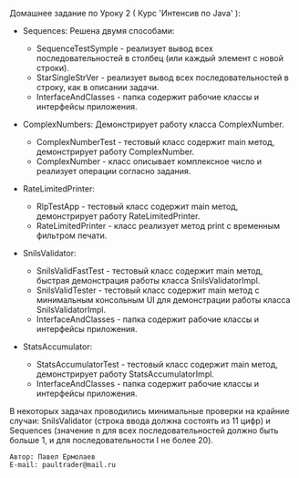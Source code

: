 Домашнее задание по Уроку 2 ( Курс 'Интенсив по Java' ):
- Sequences: Решена двумя способами:

    - SequenceTestSymple - реализует вывод всех последовательностей в столбец (или каждый элемент с новой строки).
    - StarSingleStrVer - реализует вывод всех последовательностей в строку, как в описании задачи.
    - InterfaceAndClasses - папка содержит рабочие классы и интерфейсы приложения.

- ComplexNumbers: Демонстрирует работу класса ComplexNumber.
     
    - ComplexNumberTest - тестовый класс содержит main метод, демонстрирует работу ComplexNumber.
    - ComplexNumber - класс описывает комплексное число и реализует операции согласно задания.

- RateLimitedPrinter:
  
  - RlpTestApp - тестовый класс содержит main метод, демонстрирует работу RateLimitedPrinter.
  - RateLimitedPrinter - класс реализует метод print с временным фильтром печати.

- SnilsValidator:

  - SnilsValidFastTest - тестовый класс содержит main метод, быстрая демонстрация работы класса SnilsValidatorImpl.
  - SnilsValidTester - тестовый класс содержит main метод с минимальным консольным UI для демонстрации работы класса SnilsValidatorImpl.
  - InterfaceAndClasses - папка содержит рабочие классы и интерфейсы приложения.

- StatsAccumulator:

  - StatsAccumulatorTest - тестовый класс содержит main метод, демонстрирует работу StatsAccumulatorImpl.
  - InterfaceAndClasses - папка содержит рабочие классы и интерфейсы приложения.

В некоторых задачах проводились минимальные проверки на крайние случаи: SnilsValidator (строка ввода должна состоять из 11 цифр) и Sequences (значение n для всех последовательностей должно быть больше 1, и для последовательности I не более 20).


    Автор: Павел Ермолаев
    E-mail: paultrader@mail.ru

     

